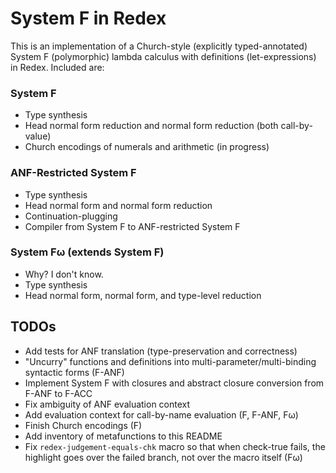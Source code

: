 # System F in Redex

This is an implementation of a Church-style (explicitly typed-annotated) System F (polymorphic) lambda calculus with definitions (let-expressions) in Redex. Included are:

### System F
* Type synthesis
* Head normal form reduction and normal form reduction (both call-by-value)
* Church encodings of numerals and arithmetic (in progress)

### ANF-Restricted System F
* Type synthesis
* Head normal form and normal form reduction
* Continuation-plugging
* Compiler from System F to ANF-restricted System F

### System Fω (extends System F)
* Why? I don't know.
* Type synthesis
* Head normal form, normal form, and type-level reduction

## TODOs
* Add tests for ANF translation (type-preservation and correctness)
* "Uncurry" functions and definitions into multi-parameter/multi-binding syntactic forms (F-ANF)
* Implement System F with closures and abstract closure conversion from F-ANF to F-ACC
* Fix ambiguity of ANF evaluation context
* Add evaluation context for call-by-name evaluation (F, F-ANF, Fω)
* Finish Church encodings (F)
* Add inventory of metafunctions to this README
* Fix `redex-judgement-equals-chk` macro so that when check-true fails, the highlight goes over the failed branch, not over the macro itself (Fω)

